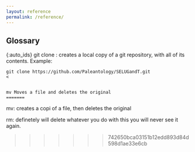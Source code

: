 ```yaml
---
layout: reference
permalink: /reference/
---
```


## Glossary

{:auto_ids}
git clone
: creates a local copy of a git repository, with all of its contents. Example:
```
git clone https://github.com/Paleantology/SELUGandT.git
<


mv Moves a file and deletes the original 
=======
```  

mv: creates a copi of a file, then deletes the original

rm: definetely will delete whatever you do with this you will never see 
it again.
>>>>>>> 742650bca03151b12edd893d84d598d1ae33e6cb

